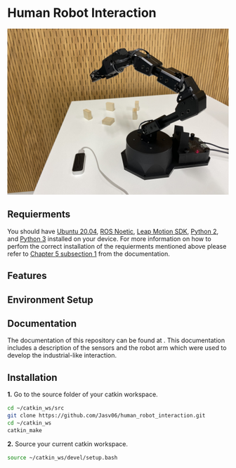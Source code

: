 # Human Robot Interaction
![Alt Text](Images/IMG_6494.JPG)
## Requierments
You should have [Ubuntu 20.04](https://releases.ubuntu.com/20.04/), [ROS Noetic](http://wiki.ros.org/noetic), [Leap Motion SDK](https://developer.leapmotion.com/tracking-software-download), [Python 2](https://www.python.org/downloads/release/python-272/), and [Python 3](https://www.python.org/downloads/) installed on your device. For more information on how to perfom the correct installation of the requierments mentioned above please refer to [Chapter 5 subsection 1]() from the documentation.
## Features
## Environment Setup
## Documentation
The documentation of this repository can be found at . This documentation includes a description of the sensors and the robot arm which were used to develop the industrial-like interaction.
## Installation
**1.** Go to the source folder of your catkin workspace.
```bash 
cd ~/catkin_ws/src
git clone https://github.com/Jasv06/human_robot_interaction.git
cd ~/catkin_ws
catkin_make
```
**2.** Source your current catkin workspace.
```bash 
source ~/catkin_ws/devel/setup.bash
```
